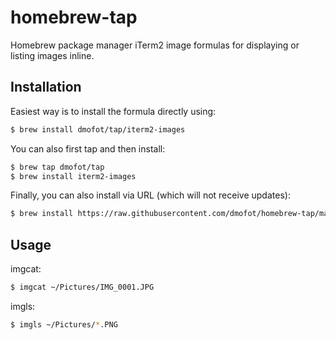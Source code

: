 # homebrew-tap
Homebrew package manager iTerm2 image formulas for displaying or listing images inline.

## Installation
Easiest way is to install the formula directly using:
```bash
$ brew install dmofot/tap/iterm2-images
```

You can also first tap and then install:
```bash
$ brew tap dmofot/tap
$ brew install iterm2-images
```

Finally, you can also install via URL (which will not receive updates):
```bash
$ brew install https://raw.githubusercontent.com/dmofot/homebrew-tap/master/iterm2-images.rb
```

## Usage
imgcat:
```bash
$ imgcat ~/Pictures/IMG_0001.JPG
```

imgls:
```bash
$ imgls ~/Pictures/*.PNG
```
